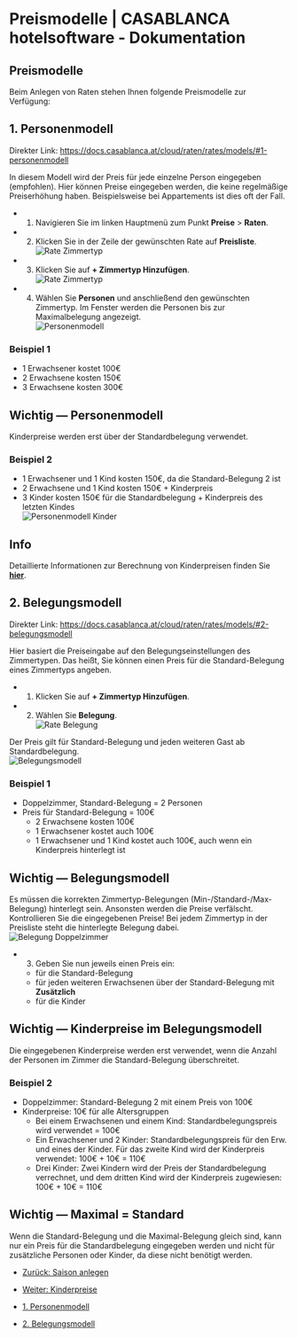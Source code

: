 # Preismodelle | CASABLANCA hotelsoftware - Dokumentation

## Preismodelle

Beim Anlegen von Raten stehen Ihnen folgende Preismodelle zur Verfügung:

## 1. Personenmodell

Direkter Link: https://docs.casablanca.at/cloud/raten/rates/models/#1-personenmodell

In diesem Modell wird der Preis für jede einzelne Person eingegeben (empfohlen). Hier können Preise eingegeben werden, die keine regelmäßige Preiserhöhung haben. Beispielsweise bei Appartements ist dies oft der Fall.

* 1. Navigieren Sie im linken Hauptmenü zum Punkt **Preise** > **Raten**.
* 2. Klicken Sie in der Zeile der gewünschten Rate auf **Preisliste**.  
  ![Rate Zimmertyp](https://docs.casablanca.at/assets/images/rate_03-a74957dade0b3ab02e05167d0cef1307.png "Rate Zimmertyp")
* 3. Klicken Sie auf **+ Zimmertyp Hinzufügen**.  
  ![Rate Zimmertyp](https://docs.casablanca.at/assets/images/rate_06-b55fa746993826fd6d2b6eb793fd40c6.png "Rate Zimmertyp")
* 4. Wählen Sie **Personen** und anschließend den gewünschten Zimmertyp. Im Fenster werden die Personen bis zur Maximalbelegung angezeigt.  
  ![Personenmodell](https://docs.casablanca.at/assets/images/personenmodell-fe7e4092e8514a1c3e49e60b2a93a8db.png "Personenmodell")

### Beispiel 1

* 1 Erwachsener kostet 100€
* 2 Erwachsene kosten 150€
* 3 Erwachsene kosten 300€

## Wichtig — Personenmodell

Kinderpreise werden erst über der Standardbelegung verwendet.

### Beispiel 2

* 1 Erwachsener und 1 Kind kosten 150€, da die Standard-Belegung 2 ist
* 2 Erwachsene und 1 Kind kosten 150€ + Kinderpreis
* 3 Kinder kosten 150€ für die Standardbelegung + Kinderpreis des letzten Kindes  
  ![Personenmodell Kinder](https://docs.casablanca.at/assets/images/personenmodell_kinder-8ce90bf63fb6bf00647f7f806bc89c8f.png "Personenmodell Kinder")

## Info

Detaillierte Informationen zur Berechnung von Kinderpreisen finden Sie **[hier](https://docs.casablanca.at/cloud/raten/rates/kids)**.

## 2. Belegungsmodell

Direkter Link: https://docs.casablanca.at/cloud/raten/rates/models/#2-belegungsmodell

Hier basiert die Preiseingabe auf den Belegungseinstellungen des Zimmertypen. Das heißt, Sie können einen Preis für die Standard-Belegung eines Zimmertyps angeben.

* 1. Klicken Sie auf **+ Zimmertyp Hinzufügen**.
* 2. Wählen Sie **Belegung**.  
  ![Rate Belegung](https://docs.casablanca.at/assets/images/rate_belegung-952e3e4dda93c579d8ef2d277d53d259.png "Rate Belegung")

Der Preis gilt für Standard-Belegung und jeden weiteren Gast ab Standardbelegung.  
![Belegungsmodell](https://docs.casablanca.at/assets/images/belegungsmodell-a465387ea554d3d3bdca2524751b6ec1.png "Belegungsmodell")

### Beispiel 1

* Doppelzimmer, Standard-Belegung = 2 Personen
* Preis für Standard-Belegung = 100€
  * 2 Erwachsene kosten 100€
  * 1 Erwachsener kostet auch 100€
  * 1 Erwachsener und 1 Kind kostet auch 100€, auch wenn ein Kinderpreis hinterlegt ist

## Wichtig — Belegungsmodell

Es müssen die korrekten Zimmertyp-Belegungen (Min-/Standard-/Max-Belegung) hinterlegt sein. Ansonsten werden die Preise verfälscht. Kontrollieren Sie die eingegebenen Preise! Bei jedem Zimmertyp in der Preisliste steht die hinterlegte Belegung dabei.  
![Belegung Doppelzimmer](https://docs.casablanca.at/assets/images/max_belegung-3a2cd0b3f6c5eed4284769b41f56c6fa.png "Belegung Doppelzimmer")

* 3. Geben Sie nun jeweils einen Preis ein:
  * für die Standard-Belegung
  * für jeden weiteren Erwachsenen über der Standard-Belegung mit **Zusätzlich**
  * für die Kinder

## Wichtig — Kinderpreise im Belegungsmodell

Die eingegebenen Kinderpreise werden erst verwendet, wenn die Anzahl der Personen im Zimmer die Standard-Belegung überschreitet.

### Beispiel 2

* Doppelzimmer: Standard-Belegung 2 mit einem Preis von 100€
* Kinderpreise: 10€ für alle Altersgruppen
  * Bei einem Erwachsenen und einem Kind: Standardbelegungspreis wird verwendet = 100€
  * Ein Erwachsener und 2 Kinder: Standardbelegungspreis für den Erw. und eines der Kinder. Für das zweite Kind wird der Kinderpreis verwendet: 100€ + 10€ = 110€
  * Drei Kinder: Zwei Kindern wird der Preis der Standardbelegung verrechnet, und dem dritten Kind wird der Kinderpreis zugewiesen: 100€ + 10€ = 110€

## Wichtig — Maximal = Standard

Wenn die Standard-Belegung und die Maximal-Belegung gleich sind, kann nur ein Preis für die Standardbelegung eingegeben werden und nicht für zusätzliche Personen oder Kinder, da diese nicht benötigt werden.

* [Zurück: Saison anlegen](https://docs.casablanca.at/cloud/raten/rates/saison)
* [Weiter: Kinderpreise](https://docs.casablanca.at/cloud/raten/rates/kids)

* [1. Personenmodell](https://docs.casablanca.at/cloud/raten/rates/models/#1-personenmodell)
* [2. Belegungsmodell](https://docs.casablanca.at/cloud/raten/rates/models/#2-belegungsmodell)